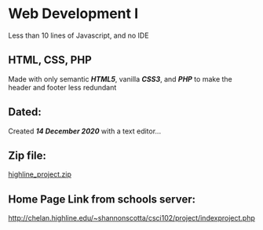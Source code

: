 # Web Development I
Less than 10 lines of Javascript, and no IDE

## HTML, CSS, PHP
Made with only semantic ***HTML5***, vanilla ***CSS3***, and ***PHP*** to make the header and footer less redundant

## Dated: 
Created ***14 December 2020*** with a text editor...

## Zip file:
[highline_project.zip](https://github.com/shannonscotta/first-website/files/8195910/highline_project.zip)

## Home Page Link from schools server:
http://chelan.highline.edu/~shannonscotta/csci102/project/indexproject.php


<!-- Contact Page:
http://chelan.highline.edu/~shannonscotta/csci102/project/contactproject.php -->

<!-- Image Map:
http://chelan.highline.edu/~shannonscotta/csci102/project/locationproject.php -->

<!-- Table Page:
http://chelan.highline.edu/~shannonscotta/csci102/project/financeproject.php -->

<!-- Widget Page: (Widgets are on the footer of every page)
http://chelan.highline.edu/~shannonscotta/csci102/project/mediaproject.php -->


<!-- URL of Zip File as back up:
http://chelan.highline.edu/~shannonscotta/csci102/projectzip/shannonscott.zip -->
